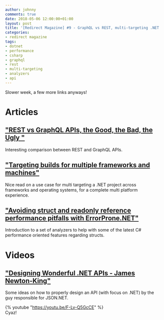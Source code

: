 ```yaml
---
author: johnny
comments: true
date: 2018-05-06 12:00:00+01:00
layout: post
title: '[Redirect Magazine] #9 - GraphQL vs REST, multi-targeting .NET libraries, analyzers and designing APIs'
categories:
- redirect magazine
tags:
- dotnet
- performance
- csharp
- graphql
- rest
- multi-targeting
- analyzers
- api
---
```


Slower week, a few more links anyways!
# Articles
## ["REST vs GraphQL APIs, the Good, the Bad, the Ugly "](https://dev.to/xngwng/rest-vs-graphql-apis-the-good-the-bad-the-ugly-34i8)
Interesting comparison between REST and GraphQL APIs.
<br/>
## ["Targeting builds for multiple frameworks and machines"](https://dev.to/davidwengier/targeting-builds-for-multiple-frameworks-and-machines-5h22)
Nice read on a use case for multi targeting a .NET project across frameworks and operating systems, for a complete multi platform experience.
<br/>
## ["Avoiding struct and readonly reference performance pitfalls with ErrorProne.NET"](https://blogs.msdn.microsoft.com/seteplia/2018/05/03/avoiding-struct-and-readonly-reference-performance-pitfalls-with-errorprone-net/)
Introduction to a set of analyzers to help with some of the latest C# performance oriented features regarding structs.
<br/>
# Videos
## ["Designing Wonderful .NET APIs - James Newton-King"](https://youtu.be/F-Lv-Q5GcCE)
Some ideas on how to properly design an API (with focus on .NET) by the guy responsible for JSON.NET.

{% youtube "https://youtu.be/F-Lv-Q5GcCE" %}
<br/>
Cyaz!
